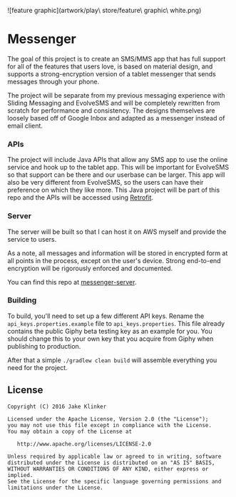 ![feature graphic](artwork/play\ store/feature\ graphic\ white.png)

# Messenger

The goal of this project is to create an SMS/MMS app that has full support for all of the features
that users love, is based on material design, and supports a strong-encryption version of a tablet
messenger that sends messages through your phone.

The project will be separate from my previous messaging experience with Sliding Messaging and
EvolveSMS and will be completely rewritten from scratch for performance and consistency. The
designs themselves are loosely based off of Google Inbox and adapted as a messenger instead of
email client.

### APIs

The project will include Java APIs that allow any SMS app to use the online service and hook up to the
tablet app. This will be important for EvolveSMS so that support can be there and our userbase can
be larger. This app will also be very different from EvolveSMS, so the users can have their
preference on which they like more. This Java project will be part of this repo and the APIs will be
accessed using [Retrofit](http://square.github.io/retrofit/). 

### Server

The server will be built so that I can host it on AWS myself and provide the service to users.

As a note, all messages and information will be stored in encrypted form at all points in the
process, except on the user's device. Strong end-to-end encryption will be rigorously enforced
and documented.

You can find this repo at [messenger-server](https://github.com/klinker41/messenger-server).

### Building

To build, you'll need to set up a few different API keys. Rename the `api_keys.properties.example`
file to `api_keys.properties`. This file already contains the public Giphy beta testing key as an
example for you. You should change this to your own key that you acquire from Giphy when publishing
to production.

After that a simple `./gradlew clean build` will assemble everything you need for the project.

## License

    Copyright (C) 2016 Jake Klinker

    Licensed under the Apache License, Version 2.0 (the "License");
    you may not use this file except in compliance with the License.
    You may obtain a copy of the License at

       http://www.apache.org/licenses/LICENSE-2.0

    Unless required by applicable law or agreed to in writing, software
    distributed under the License is distributed on an "AS IS" BASIS,
    WITHOUT WARRANTIES OR CONDITIONS OF ANY KIND, either express or implied.
    See the License for the specific language governing permissions and
    limitations under the License.

